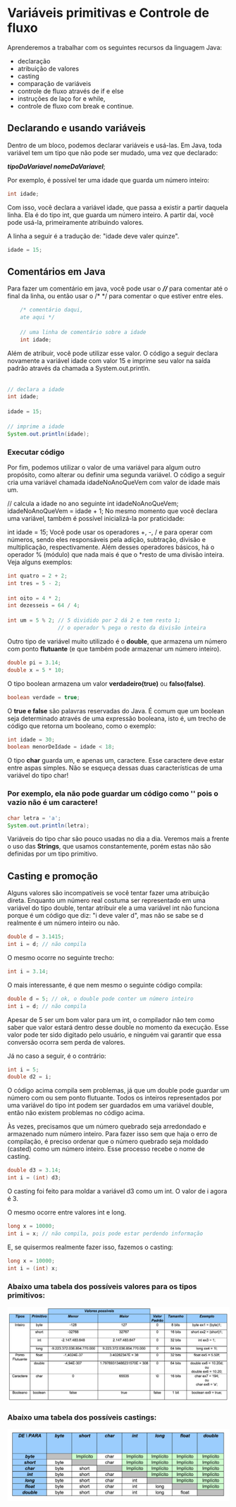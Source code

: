 # Variáveis primitivas e Controle de fluxo

Aprenderemos a trabalhar com os seguintes recursos da linguagem Java:

- declaração
- atribuição de valores
- casting
- comparação de variáveis
- controle de fluxo através de if e else
- instruções de laço for e while,
- controle de fluxo com break e continue.

## Declarando e usando variáveis

Dentro de um bloco, podemos declarar variáveis e usá-las. Em Java, toda variável tem um tipo que não pode ser mudado, uma vez que declarado:

***tipoDaVariavel nomeDaVariavel***;

Por exemplo, é possível ter uma idade que guarda um número inteiro:

```java
int idade;

```

Com isso, você declara a variável idade, que passa a existir a partir daquela linha. Ela é do tipo int, que guarda um número inteiro. A partir daí, você pode usá-la, primeiramente atribuindo valores.

A linha a seguir é a tradução de: "idade deve valer quinze".

```java
idade = 15;
```

## Comentários em Java

Para fazer um comentário em java, você pode usar o ***//*** para comentar até o final da linha, ou então usar o /* */ para comentar o que estiver entre eles.

```java
    /* comentário daqui,
    ate aqui */

    // uma linha de comentário sobre a idade
    int idade;
```

Além de atribuir, você pode utilizar esse valor. O código a seguir declara novamente a variável idade com valor 15 e imprime seu valor na saída padrão através da chamada a System.out.println.

```java

// declara a idade
int idade;

idade = 15;

// imprime a idade
System.out.println(idade);

```
### Executar código

Por fim, podemos utilizar o valor de uma variável para algum outro propósito, como alterar ou definir uma segunda variável. O código a seguir cria uma variável chamada idadeNoAnoQueVem com valor de idade mais um.

// calcula a idade no ano seguinte
int idadeNoAnoQueVem;
idadeNoAnoQueVem = idade + 1;
No mesmo momento que você declara uma variável, também é possível inicializá-la por praticidade:

int idade = 15;
Você pode usar os operadores +, -, / e para operar com números, sendo eles responsáveis pela adição, subtração, divisão e multiplicação, respectivamente. Além desses operadores básicos, há o operador % (módulo) que nada mais é que o *resto de uma divisão inteira. Veja alguns exemplos:

```java
int quatro = 2 + 2;
int tres = 5 - 2;

int oito = 4 * 2;
int dezesseis = 64 / 4;

int um = 5 % 2; // 5 dividido por 2 dá 2 e tem resto 1;
                // o operador % pega o resto da divisão inteira
```
 Outro tipo de variável muito utilizado é o **double**, que armazena um número com ponto **flutuante** (e que também pode armazenar um número inteiro).

```java
double pi = 3.14;
double x = 5 * 10;
```

O tipo boolean armazena um valor **verdadeiro(true)** ou **falso(false)**.

```java
boolean verdade = true;
```

O **true e false** são palavras reservadas do Java. É comum que um boolean seja determinado através de uma expressão booleana, isto é, um trecho de código que retorna um booleano, como o exemplo:

```java
int idade = 30;
boolean menorDeIdade = idade < 18;
```

O tipo **char** guarda um, e apenas um, caractere. Esse caractere deve estar entre aspas simples. Não se esqueça dessas duas características de uma variável do tipo char!

### Por exemplo, ela não pode guardar um código como '' pois o vazio não é um caractere!

```java
char letra = 'a';
System.out.println(letra);
```

Variáveis do tipo char são pouco usadas no dia a dia. Veremos mais a frente o uso das **Strings**, que usamos constantemente, porém estas não são definidas por um tipo primitivo.

## Casting e promoção
Alguns valores são incompatíveis se você tentar fazer uma atribuição direta. Enquanto um número real costuma ser representado em uma variável do tipo double, tentar atribuir ele a uma variável int não funciona porque é um código que diz: "i deve valer d", mas não se sabe se d realmente é um número inteiro ou não.

```java
double d = 3.1415;
int i = d; // não compila
```

O mesmo ocorre no seguinte trecho:

```java
int i = 3.14;
```

O mais interessante, é que nem mesmo o seguinte código compila:

```java
double d = 5; // ok, o double pode conter um número inteiro
int i = d; // não compila
```

Apesar de 5 ser um bom valor para um int, o compilador não tem como saber que valor estará dentro desse double no momento da execução. Esse valor pode ter sido digitado pelo usuário, e ninguém vai garantir que essa conversão ocorra sem perda de valores.

Já no caso a seguir, é o contrário:
```java
int i = 5;
double d2 = i;
```
O código acima compila sem problemas, já que um double pode guardar um número com ou sem ponto flutuante. Todos os inteiros representados por uma variável do tipo int podem ser guardados em uma variável double, então não existem problemas no código acima.

Às vezes, precisamos que um número quebrado seja arredondado e armazenado num número inteiro. Para fazer isso sem que haja o erro de compilação, é preciso ordenar que o número quebrado seja moldado (casted) como um número inteiro. Esse processo recebe o nome de casting.

```java
double d3 = 3.14;
int i = (int) d3;
```

O casting foi feito para moldar a variável d3 como um int. O valor de i agora é 3.

O mesmo ocorre entre valores int e long.
```java
long x = 10000;
int i = x; // não compila, pois pode estar perdendo informação
```

E, se quisermos realmente fazer isso, fazemos o casting:
```java
long x = 10000;
int i = (int) x;
```

### Abaixo uma tabela dos possíveis valores para os tipos primitivos:
![Possiveis valores tipos primitivos](../resources/images/tipos-primitivos.png)

### Abaixo uma tabela dos possíveis castings:
![Possiveis valores tipos primitivos](../resources/images/casting-tipos-primitivos.png)

